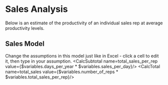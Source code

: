 
<script>
import CalcInput from '$lib/viz/CalcInput.svelte'
import CalcSubtotal from '$lib/viz/CalcSubtotal.svelte'
import CalcTotal from '$lib/viz/CalcTotal.svelte'
</script>

# Sales Analysis
Below is an estimate of the productivity of an individual sales rep at average productivity levels.

## Sales Model
Change the assumptions in this model just like in Excel - click a cell to edit it, then type in your assumption.
<CalcInput name=sales_per_day value=3/>
<CalcInput name=days_per_year value=5/>
<CalcSubtotal name=total_sales_per_rep value={$variables.days_per_year * $variables.sales_per_day}/>
<CalcInput name=number_of_reps value=31/>
<CalcTotal name=total_sales value={$variables.number_of_reps * $variables.total_sales_per_rep}/>


